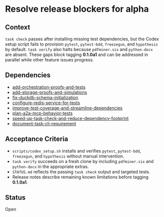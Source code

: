 # Resolve release blockers for alpha

## Context
`task check` passes after installing missing test dependencies, but the Codex
setup script fails to provision `pytest`, `pytest-bdd`, `freezegun`, and
`hypothesis` by default. `task verify` also halts because `pdfminer.six` and
`python-docx` are absent. These gaps block tagging **0.1.0a1** and can be
addressed in parallel while other feature issues progress.

## Dependencies
- [add-orchestration-proofs-and-tests](add-orchestration-proofs-and-tests.md)
- [add-storage-proofs-and-simulations](add-storage-proofs-and-simulations.md)
- [fix-duckdb-schema-initialization](fix-duckdb-schema-initialization.md)
- [configure-redis-service-for-tests](configure-redis-service-for-tests.md)
- [improve-test-coverage-and-streamline-dependencies](
  improve-test-coverage-and-streamline-dependencies.md)
- [plan-a2a-mcp-behavior-tests](plan-a2a-mcp-behavior-tests.md)
- [speed-up-task-check-and-reduce-dependency-footprint](
  speed-up-task-check-and-reduce-dependency-footprint.md)
- [document-task-cli-requirement](document-task-cli-requirement.md)

## Acceptance Criteria
- `scripts/codex_setup.sh` installs and verifies `pytest`, `pytest-bdd`,
  `freezegun`, and `hypothesis` without manual intervention.
- `task verify` succeeds on a fresh clone by including `pdfminer.six` and
  `python-docx` in the appropriate extras.
- `STATUS.md` reflects the passing `task check` output and targeted tests.
- Release notes describe remaining known limitations before tagging **0.1.0a1**.

## Status
Open
